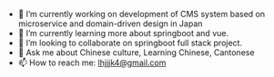 - 🔭 I’m currently working on development of CMS system based on microservice and domain-driven design in Japan
- 🌱 I’m currently learning more about springboot and vue.
- 👯 I’m looking to collaborate on springboot full stack project.
- 💬 Ask me about Chinese culture, Learning Chinese, Cantonese
- 📫 How to reach me: lhjjjk4@gmail.com

<!---
KeithHello/KeithHello is a ✨ special ✨ repository because its `README.md` (this file) appears on your GitHub profile.
You can click the Preview link to take a look at your changes.
--->

